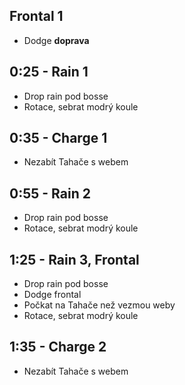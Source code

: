 ## Frontal 1

- Dodge **doprava**

## 0:25 - Rain 1

- Drop rain pod bosse
- Rotace, sebrat modrý koule

## 0:35 - Charge 1

- Nezabít Tahače s webem

## 0:55 - Rain 2

- Drop rain pod bosse
- Rotace, sebrat modrý koule

## 1:25 - Rain 3, Frontal

- Drop rain pod bosse
- Dodge frontal
- Počkat na Tahače než vezmou weby
- Rotace, sebrat modrý koule

## 1:35 - Charge 2

- Nezabít Tahače s webem
